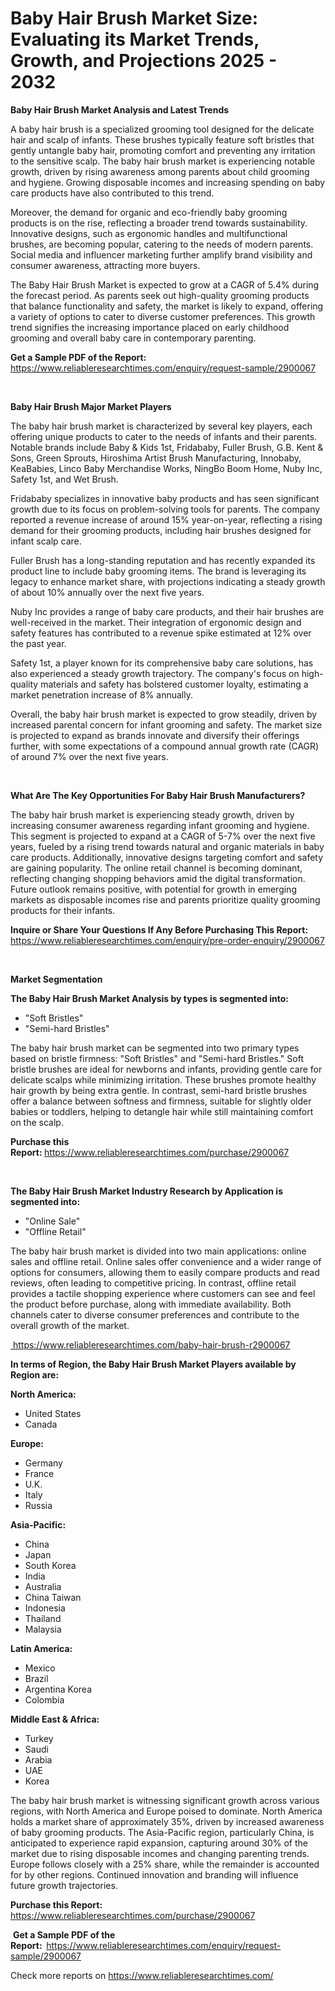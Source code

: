 <p><h1>Baby Hair Brush Market Size: Evaluating its Market Trends, Growth, and Projections 2025 - 2032</h1></p><p><strong>Baby Hair Brush Market Analysis and Latest Trends</strong></p>
<p><p>A baby hair brush is a specialized grooming tool designed for the delicate hair and scalp of infants. These brushes typically feature soft bristles that gently untangle baby hair, promoting comfort and preventing any irritation to the sensitive scalp. The baby hair brush market is experiencing notable growth, driven by rising awareness among parents about child grooming and hygiene. Growing disposable incomes and increasing spending on baby care products have also contributed to this trend.</p><p>Moreover, the demand for organic and eco-friendly baby grooming products is on the rise, reflecting a broader trend towards sustainability. Innovative designs, such as ergonomic handles and multifunctional brushes, are becoming popular, catering to the needs of modern parents. Social media and influencer marketing further amplify brand visibility and consumer awareness, attracting more buyers.</p><p>The Baby Hair Brush Market is expected to grow at a CAGR of 5.4% during the forecast period. As parents seek out high-quality grooming products that balance functionality and safety, the market is likely to expand, offering a variety of options to cater to diverse customer preferences. This growth trend signifies the increasing importance placed on early childhood grooming and overall baby care in contemporary parenting.</p></p>
<p><strong>Get a Sample PDF of the Report:&nbsp;</strong> <a href="https://www.reliableresearchtimes.com/enquiry/request-sample/2900067?utm_campaign=3038&utm_medium=2&utm_source=Github&utm_content=ia&utm_term=16032025&utm_id=baby-hair-brush">https://www.reliableresearchtimes.com/enquiry/request-sample/2900067</a></p>
<p>&nbsp;</p>
<p><strong>Baby Hair Brush Major Market Players</strong></p>
<p><p>The baby hair brush market is characterized by several key players, each offering unique products to cater to the needs of infants and their parents. Notable brands include Baby & Kids 1st, Fridababy, Fuller Brush, G.B. Kent & Sons, Green Sprouts, Hiroshima Artist Brush Manufacturing, Innobaby, KeaBabies, Linco Baby Merchandise Works, NingBo Boom Home, Nuby Inc, Safety 1st, and Wet Brush.</p><p>Fridababy specializes in innovative baby products and has seen significant growth due to its focus on problem-solving tools for parents. The company reported a revenue increase of around 15% year-on-year, reflecting a rising demand for their grooming products, including hair brushes designed for infant scalp care.</p><p>Fuller Brush has a long-standing reputation and has recently expanded its product line to include baby grooming items. The brand is leveraging its legacy to enhance market share, with projections indicating a steady growth of about 10% annually over the next five years.</p><p>Nuby Inc provides a range of baby care products, and their hair brushes are well-received in the market. Their integration of ergonomic design and safety features has contributed to a revenue spike estimated at 12% over the past year.</p><p>Safety 1st, a player known for its comprehensive baby care solutions, has also experienced a steady growth trajectory. The company's focus on high-quality materials and safety has bolstered customer loyalty, estimating a market penetration increase of 8% annually.</p><p>Overall, the baby hair brush market is expected to grow steadily, driven by increased parental concern for infant grooming and safety. The market size is projected to expand as brands innovate and diversify their offerings further, with some expectations of a compound annual growth rate (CAGR) of around 7% over the next five years.</p></p>
<p>&nbsp;</p>
<p><strong>What Are The Key Opportunities For Baby Hair Brush Manufacturers?</strong></p>
<p><p>The baby hair brush market is experiencing steady growth, driven by increasing consumer awareness regarding infant grooming and hygiene. This segment is projected to expand at a CAGR of 5-7% over the next five years, fueled by a rising trend towards natural and organic materials in baby care products. Additionally, innovative designs targeting comfort and safety are gaining popularity. The online retail channel is becoming dominant, reflecting changing shopping behaviors amid the digital transformation. Future outlook remains positive, with potential for growth in emerging markets as disposable incomes rise and parents prioritize quality grooming products for their infants.</p></p>
<p><strong>Inquire or Share Your Questions If Any Before Purchasing This Report:</strong> <a href="https://www.reliableresearchtimes.com/enquiry/pre-order-enquiry/2900067?utm_campaign=3038&utm_medium=2&utm_source=Github&utm_content=ia&utm_term=16032025&utm_id=baby-hair-brush">https://www.reliableresearchtimes.com/enquiry/pre-order-enquiry/2900067</a></p>
<p>&nbsp;</p>
<p><strong>Market Segmentation</strong></p>
<p><strong>The Baby Hair Brush Market Analysis by types is segmented into:</strong></p>
<p><ul><li>"Soft Bristles"</li><li>"Semi-hard Bristles"</li></ul></p>
<p><p>The baby hair brush market can be segmented into two primary types based on bristle firmness: "Soft Bristles" and "Semi-hard Bristles." Soft bristle brushes are ideal for newborns and infants, providing gentle care for delicate scalps while minimizing irritation. These brushes promote healthy hair growth by being extra gentle. In contrast, semi-hard bristle brushes offer a balance between softness and firmness, suitable for slightly older babies or toddlers, helping to detangle hair while still maintaining comfort on the scalp.</p></p>
<p><strong>Purchase this Report:&nbsp;</strong><a href="https://www.reliableresearchtimes.com/purchase/2900067?utm_campaign=3038&utm_medium=2&utm_source=Github&utm_content=ia&utm_term=16032025&utm_id=baby-hair-brush">https://www.reliableresearchtimes.com/purchase/2900067</a></p>
<p>&nbsp;</p>
<p><strong>The Baby Hair Brush Market Industry Research by Application is segmented into:</strong></p>
<p><ul><li>"Online Sale"</li><li>"Offline Retail"</li></ul></p>
<p><p>The baby hair brush market is divided into two main applications: online sales and offline retail. Online sales offer convenience and a wider range of options for consumers, allowing them to easily compare products and read reviews, often leading to competitive pricing. In contrast, offline retail provides a tactile shopping experience where customers can see and feel the product before purchase, along with immediate availability. Both channels cater to diverse consumer preferences and contribute to the overall growth of the market.</p></p>
<p><a href="https://www.reliableresearchtimes.com/baby-hair-brush-r2900067?utm_campaign=3038&utm_medium=2&utm_source=Github&utm_content=ia&utm_term=16032025&utm_id=baby-hair-brush">&nbsp;https://www.reliableresearchtimes.com/baby-hair-brush-r2900067</a></p>
<p><strong>In terms of Region, the Baby Hair Brush Market Players available by Region are:</strong></p>
<p>
    <p> <strong> North America: </strong>
        <ul>
            <li>United States</li>
            <li>Canada</li>
        </ul>
        </p> 
    <p> <strong> Europe: </strong>
        <ul>
            <li>Germany</li>
            <li>France</li>
            <li>U.K.</li>
            <li>Italy</li>
            <li>Russia</li>
        </ul>
        </p> 
    <p> <strong> Asia-Pacific: </strong>
        <ul>
            <li>China</li>
            <li>Japan</li>
            <li>South Korea</li>
            <li>India</li>
            <li>Australia</li>
            <li>China Taiwan</li>
            <li>Indonesia</li>
            <li>Thailand</li>
            <li>Malaysia</li>
        </ul>
        </p> 
    <p> <strong> Latin America: </strong>
        <ul>
            <li>Mexico</li>
            <li>Brazil</li>
            <li>Argentina Korea</li>
            <li>Colombia</li>
        </ul>
        </p> 
    <p> <strong> Middle East & Africa: </strong>
        <ul>
            <li>Turkey</li>
            <li>Saudi</li>
            <li>Arabia</li>
            <li>UAE</li>
            <li>Korea</li>
        </ul>
    </p>
    </p>
<p><p>The baby hair brush market is witnessing significant growth across various regions, with North America and Europe poised to dominate. North America holds a market share of approximately 35%, driven by increased awareness of baby grooming products. The Asia-Pacific region, particularly China, is anticipated to experience rapid expansion, capturing around 30% of the market due to rising disposable incomes and changing parenting trends. Europe follows closely with a 25% share, while the remainder is accounted for by other regions. Continued innovation and branding will influence future growth trajectories.</p></p>
<p><strong>Purchase this Report: </strong><a href="https://www.reliableresearchtimes.com/purchase/2900067?utm_campaign=3038&utm_medium=2&utm_source=Github&utm_content=ia&utm_term=16032025&utm_id=baby-hair-brush">https://www.reliableresearchtimes.com/purchase/2900067</a></p>
<p>&nbsp;<strong>Get a Sample PDF of the Report:&nbsp;&nbsp;</strong><a href="https://www.reliableresearchtimes.com/enquiry/request-sample/2900067?utm_campaign=3038&utm_medium=2&utm_source=Github&utm_content=ia&utm_term=16032025&utm_id=baby-hair-brush">https://www.reliableresearchtimes.com/enquiry/request-sample/2900067</a></p>
<p><strong></strong></p>
<p>Check more reports on <a href="https://www.reliableresearchtimes.com/?utm_campaign=3038&utm_medium=2&utm_source=Github&utm_content=ia&utm_term=16032025&utm_id=baby-hair-brush">https://www.reliableresearchtimes.com/</a></p>